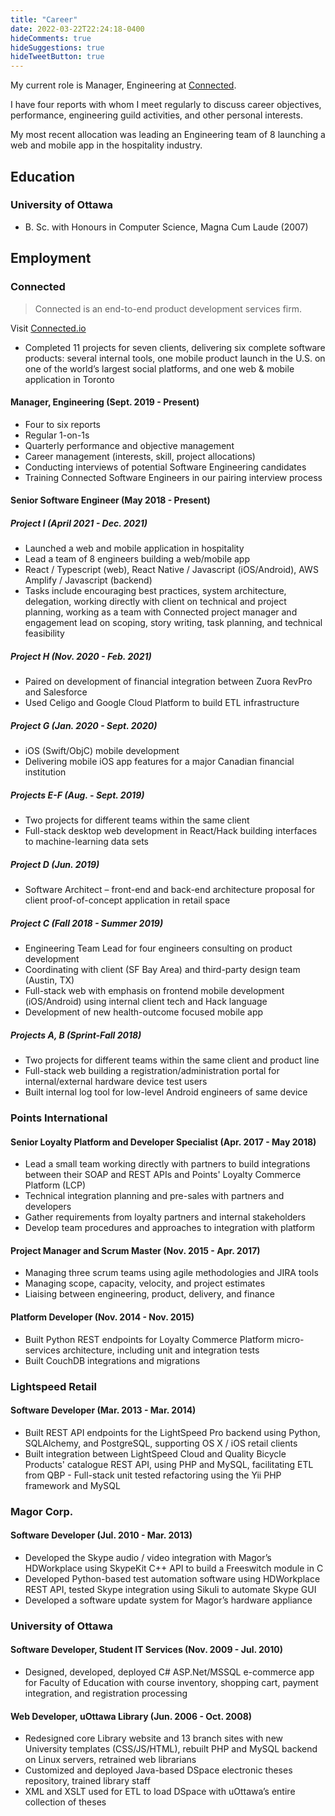 ```yaml
---
title: "Career"
date: 2022-03-22T22:24:18-0400
hideComments: true
hideSuggestions: true
hideTweetButton: true
---
```


My current role is Manager, Engineering at [Connected](https://www.connected.io).

I have four reports with whom I meet regularly to discuss career objectives,
performance, engineering guild activities, and other personal interests.

My most recent allocation was leading an Engineering team of 8 launching a web
and mobile app in the hospitality industry.

## Education

### University of Ottawa
- B. Sc. with Honours in Computer Science, Magna Cum Laude (2007)

## Employment

### Connected
> Connected is an end-to-end product development services firm.

Visit [Connected.io](https://connected.io)

- Completed 11 projects for seven clients, delivering six complete software products: several internal tools, one mobile product launch in the U.S. on one of the world’s largest social platforms, and one web & mobile application in Toronto

#### Manager, Engineering (Sept. 2019 - Present)
- Four to six reports
- Regular 1-on-1s
- Quarterly performance and objective management
- Career management (interests, skill, project allocations)
- Conducting interviews of potential Software Engineering candidates
- Training Connected Software Engineers in our pairing interview process

#### Senior Software Engineer (May 2018 - Present)
##### Project I (April 2021 - Dec. 2021)
- Launched a web and mobile application in hospitality
- Lead a team of 8 engineers building a web/mobile app
- React / Typescript (web), React Native / Javascript (iOS/Android), AWS Amplify / Javascript (backend)
- Tasks include encouraging best practices, system architecture, delegation, working directly with client on technical and project planning, working as a team with Connected project manager and engagement lead on scoping, story writing, task planning, and technical feasibility

##### Project H (Nov. 2020 - Feb. 2021)
- Paired on development of financial integration between Zuora RevPro and Salesforce
- Used Celigo and Google Cloud Platform to build ETL infrastructure

##### Project G (Jan. 2020 - Sept. 2020)
- iOS (Swift/ObjC) mobile development
- Delivering mobile iOS app features for a major Canadian financial institution

##### Projects E-F (Aug. - Sept. 2019)
- Two projects for different teams within the same client
- Full-stack desktop web development in React/Hack building interfaces to machine-learning data sets

##### Project D (Jun. 2019)
- Software Architect – front-end and back-end architecture proposal for client proof-of-concept application in retail space

##### Project C (Fall 2018 - Summer 2019)
- Engineering Team Lead for four engineers consulting on product development
- Coordinating with client (SF Bay Area) and third-party design team (Austin, TX)
- Full-stack web with emphasis on frontend mobile development (iOS/Android) using internal client tech and Hack language
- Development of new health-outcome focused mobile app

##### Projects A, B (Sprint-Fall 2018)
- Two projects for different teams within the same client and product line
- Full-stack web building a registration/administration portal for internal/external hardware device test users
- Built internal log tool for low-level Android engineers of same device

### Points International

#### Senior Loyalty Platform and Developer Specialist (Apr. 2017 - May 2018)
- Lead a small team working directly with partners to build integrations between their SOAP and REST APIs and Points' Loyalty Commerce Platform (LCP)
- Technical integration planning and pre-sales with partners and developers
- Gather requirements from loyalty partners and internal stakeholders
- Develop team procedures and approaches to integration with platform

#### Project Manager and Scrum Master (Nov. 2015 - Apr. 2017)
- Managing three scrum teams using agile methodologies and JIRA tools
- Managing scope, capacity, velocity, and project estimates
- Liaising between engineering, product, delivery, and finance
#### Platform Developer (Nov. 2014 - Nov. 2015)
- Built Python REST endpoints for Loyalty Commerce Platform micro-services architecture, including unit and integration tests
- Built CouchDB integrations and migrations
### Lightspeed Retail
#### Software Developer (Mar. 2013 - Mar. 2014)
- Built REST API endpoints for the LightSpeed Pro backend using Python, SQLAlchemy, and PostgreSQL, supporting OS X / iOS retail clients
- Built integration between LightSpeed Cloud and Quality Bicycle Products' catalogue REST API, using PHP and MySQL, facilitating ETL from QBP - Full-stack unit tested refactoring using the Yii PHP framework and MySQL
### Magor Corp.

#### Software Developer (Jul. 2010 - Mar. 2013)
- Developed the Skype audio / video integration with Magor’s HDWorkplace using SkypeKit C++ API to build a Freeswitch module in C
- Developed Python-based test automation software using HDWorkplace REST API, tested Skype integration using Sikuli to automate Skype GUI
- Developed a software update system for Magor’s hardware appliance
### University of Ottawa

#### Software Developer, Student IT Services (Nov. 2009 - Jul. 2010)
- Designed, developed, deployed C# ASP.Net/MSSQL e-commerce app for Faculty of Education with course inventory, shopping cart, payment integration, and registration processing
#### Web Developer, uOttawa Library (Jun. 2006 - Oct. 2008)
- Redesigned core Library website and 13 branch sites with new University templates (CSS/JS/HTML), rebuilt PHP and MySQL backend on Linux servers, retrained web librarians
- Customized and deployed Java-based DSpace electronic theses repository, trained library staff
- XML and XSLT used for ETL to load DSpace with uOttawa’s entire collection of theses
